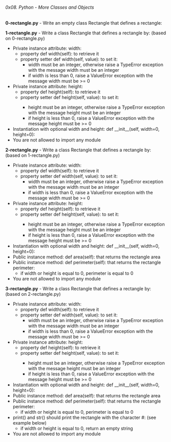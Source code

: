 ###### 0x08. Python - More Classes and Objects

**0-rectangle.py** - Write an empty class Rectangle that defines a rectangle:

**1-rectangle.py** - Write a class Rectangle that defines a rectangle by: (based on 0-rectangle.py)

<ul>
<li> Private instance attribute: width:
<ul>
<li> property def width(self): to retrieve it </li>
<li> property setter def width(self, value): to set it: 
    <ul> <li> width must be an integer, otherwise raise a TypeError exception with the message width must be an integer </li>
        <li> if width is less than 0, raise a ValueError exception with the message width must be >= 0 </li> </ul> </li> </ul>
<li> Private instance attribute: height:
    <ul>    <li> property def height(self): to retrieve it </li>
            <li> property setter def height(self, value): to set it: </li>
            <ul>    <li> height must be an integer, otherwise raise a TypeError exception with the message height must be an integer </li>
                    <li> if height is less than 0, raise a ValueError exception with the message height must be >= 0 </li> </ul> </ul></li>
<li> Instantiation with optional width and height: def __init__(self, width=0, height=0): </li>
<li> You are not allowed to import any module </li>
</ul>

**2-rectangle.py** - Write a class Rectangle that defines a rectangle by: (based on 1-rectangle.py)

<ul> <li>
Private instance attribute: width:
<ul>
<li> property def width(self): to retrieve it </li>
<li> property setter def width(self, value): to set it: 
    <ul> <li> width must be an integer, otherwise raise a TypeError exception with the message width must be an integer </li>
        <li> if width is less than 0, raise a ValueError exception with the message width must be >= 0 </li> </ul> </li> </ul></li>
<li> Private instance attribute: height:
    <ul>    <li> property def height(self): to retrieve it </li>
            <li> property setter def height(self, value): to set it: </li>
            <ul>    <li> height must be an integer, otherwise raise a TypeError exception with the message height must be an integer </li>
                    <li> if height is less than 0, raise a ValueError exception with the message height must be >= 0 </li> </ul> </ul></li>
<li> Instantiation with optional width and height: def __init__(self, width=0, height=0): </li>
<li> Public instance method: def area(self): that returns the rectangle area </li>
<li> Public instance method: def perimeter(self): that returns the rectangle perimeter:
<ul><li> if width or height is equal to 0, perimeter is equal to 0 </li></ul></li>
<li> You are not allowed to import any module </li>
</ul>

**3-rectangle.py** - Write a class Rectangle that defines a rectangle by: (based on 2-rectangle.py)

<ul> <li>
Private instance attribute: width:
<ul>
<li> property def width(self): to retrieve it </li>
<li> property setter def width(self, value): to set it: 
    <ul> <li> width must be an integer, otherwise raise a TypeError exception with the message width must be an integer </li>
        <li> if width is less than 0, raise a ValueError exception with the message width must be >= 0 </li> </ul> </li> </ul></li>
<li> Private instance attribute: height:
    <ul>    <li> property def height(self): to retrieve it </li>
            <li> property setter def height(self, value): to set it: </li>
            <ul>    <li> height must be an integer, otherwise raise a TypeError exception with the message height must be an integer </li>
                    <li> if height is less than 0, raise a ValueError exception with the message height must be >= 0 </li> </ul> </ul></li>
<li> Instantiation with optional width and height: def __init__(self, width=0, height=0): </li>
<li> Public instance method: def area(self): that returns the rectangle area </li>
<li> Public instance method: def perimeter(self): that returns the rectangle perimeter:
<ul><li> if width or height is equal to 0, perimeter is equal to 0 </li></ul></li>
<li>print() and str() should print the rectangle with the character #: (see example below)
<ul>    <li>if width or height is equal to 0, return an empty string</li></ul></li>
<li> You are not allowed to import any module </li>
</ul>